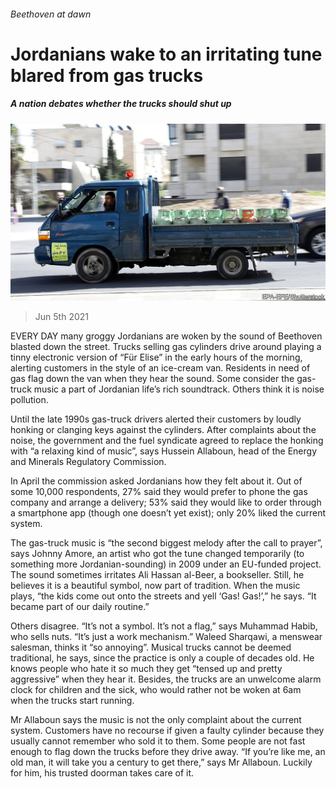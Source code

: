 ###### Beethoven at dawn

# Jordanians wake to an irritating tune blared from gas trucks 

##### A nation debates whether the trucks should shut up 

![image](images/20210605_map501.jpg) 

> Jun 5th 2021 

EVERY DAY many groggy Jordanians are woken by the sound of Beethoven blasted down the street. Trucks selling gas cylinders drive around playing a tinny electronic version of “Für Elise” in the early hours of the morning, alerting customers in the style of an ice-cream van. Residents in need of gas flag down the van when they hear the sound. Some consider the gas-truck music a part of Jordanian life’s rich soundtrack. Others think it is noise pollution.

Until the late 1990s gas-truck drivers alerted their customers by loudly honking or clanging keys against the cylinders. After complaints about the noise, the government and the fuel syndicate agreed to replace the honking with “a relaxing kind of music”, says Hussein Allaboun, head of the Energy and Minerals Regulatory Commission.


In April the commission asked Jordanians how they felt about it. Out of some 10,000 respondents, 27% said they would prefer to phone the gas company and arrange a delivery; 53% said they would like to order through a smartphone app (though one doesn’t yet exist); only 20% liked the current system.

The gas-truck music is “the second biggest melody after the call to prayer”, says Johnny Amore, an artist who got the tune changed temporarily (to something more Jordanian-sounding) in 2009 under an EU-funded project. The sound sometimes irritates Ali Hassan al-Beer, a bookseller. Still, he believes it is a beautiful symbol, now part of tradition. When the music plays, “the kids come out onto the streets and yell ‘Gas! Gas!’,” he says. “It became part of our daily routine.”

Others disagree. “It’s not a symbol. It’s not a flag,” says Muhammad Habib, who sells nuts. “It’s just a work mechanism.” Waleed Sharqawi, a menswear salesman, thinks it “so annoying”. Musical trucks cannot be deemed traditional, he says, since the practice is only a couple of decades old. He knows people who hate it so much they get “tensed up and pretty aggressive” when they hear it. Besides, the trucks are an unwelcome alarm clock for children and the sick, who would rather not be woken at 6am when the trucks start running.

Mr Allaboun says the music is not the only complaint about the current system. Customers have no recourse if given a faulty cylinder because they usually cannot remember who sold it to them. Some people are not fast enough to flag down the trucks before they drive away. “If you’re like me, an old man, it will take you a century to get there,” says Mr Allaboun. Luckily for him, his trusted doorman takes care of it.

